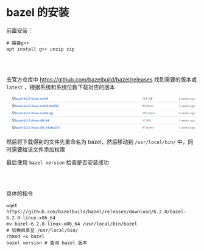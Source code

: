 # bazel 的安装

前置安装：

```shell
# 需要g++
apt install g++ unzip zip
```

<br/>

<br/>

去官方仓库中 https://github.com/bazelbuild/bazel/releases 找到需要的版本或 `latest` ，根据系统和系统位数下载对应的版本

![](image/bazel安装.png)

然后将下载得到的文件先重命名为 bazel，然后移动到 `/usr/local/bin/` 中，同时需要给该文件添加权限

最后使用 `bazel version` 检查是否安装成功

<br/>

<br/>

具体的指令

```shell
wget https://github.com/bazelbuild/bazel/releases/download/6.2.0/bazel-6.2.0-linux-x86_64
mv bazel-6.2.0-linux-x86_64 /usr/local/bin/bazel
# 切换目录至 /usr/local/bin/
chmod +x bazel
bazel version # 查询 bazel 版本
```





